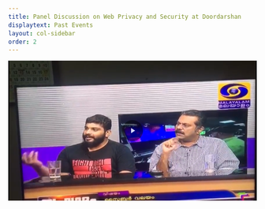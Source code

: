 ```yaml
---
title: Panel Discussion on Web Privacy and Security at Doordarshan
displaytext: Past Events
layout: col-sidebar
order: 2
---
```

<img src="/assets/images/panel1.png" alt="panel Discussion">